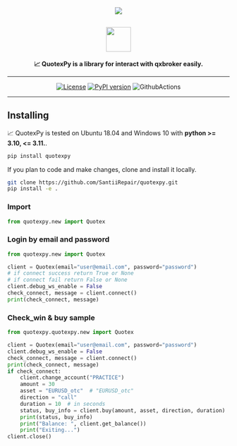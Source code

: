 <div align="center">
<img src="https://static.scarf.sh/a.png?x-pxid=cf317fe7-2188-4721-bc01-124bb5d5dbb2" />

## <img src="https://github.com/SantiiRepair/quotexpy/blob/main/.github/images/quotex-logo.png?raw=true" height="56"/>


**📈 QuotexPy is a library for interact with qxbroker easily.**

______________________________________________________________________

[![License](https://img.shields.io/badge/License-Boost_1.0-magenta.svg)](https://www.boost.org/LICENSE_1_0.txt)
[![PyPI version](https://d25lcipzij17d.cloudfront.net/badge.svg?id=py&r=r&ts=1683906897&type=6e&v=1.0.0&x2=0)](https://pypi.org/project/quotexpy)
![GithubActions](https://github.com/SantiiRepair/quotexpy/actions/workflows/pylint.yml/badge.svg)

</div>

______________________________________________________________________

## Installing

📈 QuotexPy is tested on Ubuntu 18.04 and Windows 10 with **python >= 3.10, <= 3.11.**.
```bash
pip install quotexpy
```

If you plan to code and make changes, clone and install it locally.

```bash
git clone https://github.com/SantiiRepair/quotexpy.git
pip install -e .
```

### Import
```python
from quotexpy.new import Quotex
```

### Login by email and password
```python
from quotexpy.new import Quotex

client = Quotex(email="user@email.com", password="password")
# if connect success return True or None 
# if connect fail return False or None 
client.debug_ws_enable = False
check_connect, message = client.connect()
print(check_connect, message)
```

### Check_win & buy sample

```python
from quotexpy.quotexpy.new import Quotex

client = Quotex(email="user@email.com", password="password")
client.debug_ws_enable = False
check_connect, message = client.connect()
print(check_connect, message)
if check_connect:
    client.change_account("PRACTICE")
    amount = 30
    asset = "EURUSD_otc"  # "EURUSD_otc"
    direction = "call"
    duration = 10  # in seconds
    status, buy_info = client.buy(amount, asset, direction, duration)
    print(status, buy_info)
    print("Balance: ", client.get_balance())
    print("Exiting...")
client.close()
```
